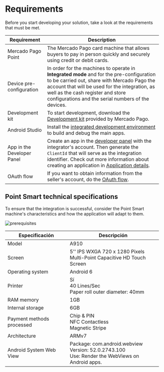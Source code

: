 # Requirements

Before you start developing your solution, take a look at the requirements that must be met.

| Requirement | Description |
|---|---|
| Mercado Pago Point | The Mercado Pago card machine that allows buyers to pay in person quickly and securely using credit or debit cards.|
| Device pre-configuration| In order for the machines to operate in **Integrated mode** and for the pre-configuration to be carried out, share with Mercado Pago the account that will be used for the integration, as well as the cash register and store configurations and the serial numbers of the devices. |
|Development kit | To start development, download the [Development kit](https://github.com/mercadolibre/point-mainapp-demo-android) provided by Mercado Pago. |
|Android Studio| Install the [integrated development environment](https://developer.android.com/studio) to build and debug the main apps. |
|App in the Developer Panel | Create an app in the [developer panel](/developers/panel/app) with the integrator's account. Then generate the `ClientId` that will serve as the integration identifier. Check out more information about creating an application in [Application details](/developers/en/docs/main-apps/additional-content/your-integrations/application-details). |
|OAuth flow| If you want to obtain information from the seller's account, do the [OAuth flow](/developers/en/docs/main-apps/additional-content/security/oauth/introduction). |

## Point Smart technical specifications

To ensure that the integration is successful, consider the Point Smart machine's characteristics and how the application will adapt to them.

![prerequisites](/main-apps/prerequisites-all.png)

| Especificación | Descripción |
|---|---|
|Model|A910|
|Screen| 5'' IPS WXGA 720 x 1280 Pixels <br> Multi-Point Capacitive HD Touch Screen |
|Operating system|Android 6|
|Printer|Sí <br> 40 Lines/Sec <br> Paper roll outer diameter: 40mm |
|RAM memory|1GB|
|Internal storage|6GB|
|Payment methods processed|Chip & PIN <br> NFC Contactless <br> Magnetic Stripe|
|Architecture|ARMv7|
|Android System Web View|Package: com.android.webview <br> Version: 52.0.2743.100 <br> Use: Render the WebViews on Android apps.|